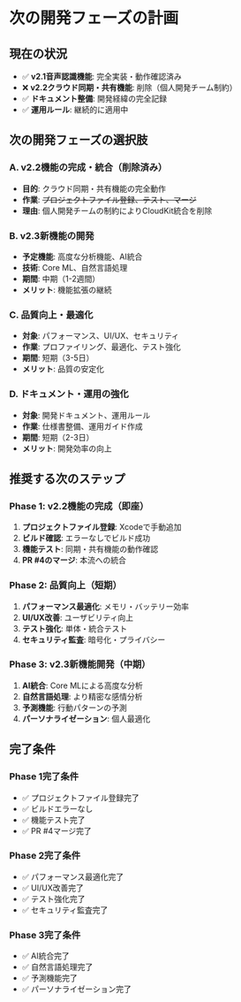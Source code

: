 # 次の開発フェーズの計画

## 現在の状況
- ✅ **v2.1音声認識機能**: 完全実装・動作確認済み
- ❌ **v2.2クラウド同期・共有機能**: 削除（個人開発チーム制約）
- ✅ **ドキュメント整備**: 開発経緯の完全記録
- ✅ **運用ルール**: 継続的に適用中

## 次の開発フェーズの選択肢

### A. v2.2機能の完成・統合（削除済み）
- **目的**: クラウド同期・共有機能の完全動作
- **作業**: ~~プロジェクトファイル登録、テスト、マージ~~
- **理由**: 個人開発チームの制約によりCloudKit統合を削除

### B. v2.3新機能の開発
- **予定機能**: 高度な分析機能、AI統合
- **技術**: Core ML、自然言語処理
- **期間**: 中期（1-2週間）
- **メリット**: 機能拡張の継続

### C. 品質向上・最適化
- **対象**: パフォーマンス、UI/UX、セキュリティ
- **作業**: プロファイリング、最適化、テスト強化
- **期間**: 短期（3-5日）
- **メリット**: 品質の安定化

### D. ドキュメント・運用の強化
- **対象**: 開発ドキュメント、運用ルール
- **作業**: 仕様書整備、運用ガイド作成
- **期間**: 短期（2-3日）
- **メリット**: 開発効率の向上

## 推奨する次のステップ

### Phase 1: v2.2機能の完成（即座）
1. **プロジェクトファイル登録**: Xcodeで手動追加
2. **ビルド確認**: エラーなしでビルド成功
3. **機能テスト**: 同期・共有機能の動作確認
4. **PR #4のマージ**: 本流への統合

### Phase 2: 品質向上（短期）
1. **パフォーマンス最適化**: メモリ・バッテリー効率
2. **UI/UX改善**: ユーザビリティ向上
3. **テスト強化**: 単体・統合テスト
4. **セキュリティ監査**: 暗号化・プライバシー

### Phase 3: v2.3新機能開発（中期）
1. **AI統合**: Core MLによる高度な分析
2. **自然言語処理**: より精密な感情分析
3. **予測機能**: 行動パターンの予測
4. **パーソナライゼーション**: 個人最適化

## 完了条件

### Phase 1完了条件
- ✅ プロジェクトファイル登録完了
- ✅ ビルドエラーなし
- ✅ 機能テスト完了
- ✅ PR #4マージ完了

### Phase 2完了条件
- ✅ パフォーマンス最適化完了
- ✅ UI/UX改善完了
- ✅ テスト強化完了
- ✅ セキュリティ監査完了

### Phase 3完了条件
- ✅ AI統合完了
- ✅ 自然言語処理完了
- ✅ 予測機能完了
- ✅ パーソナライゼーション完了
